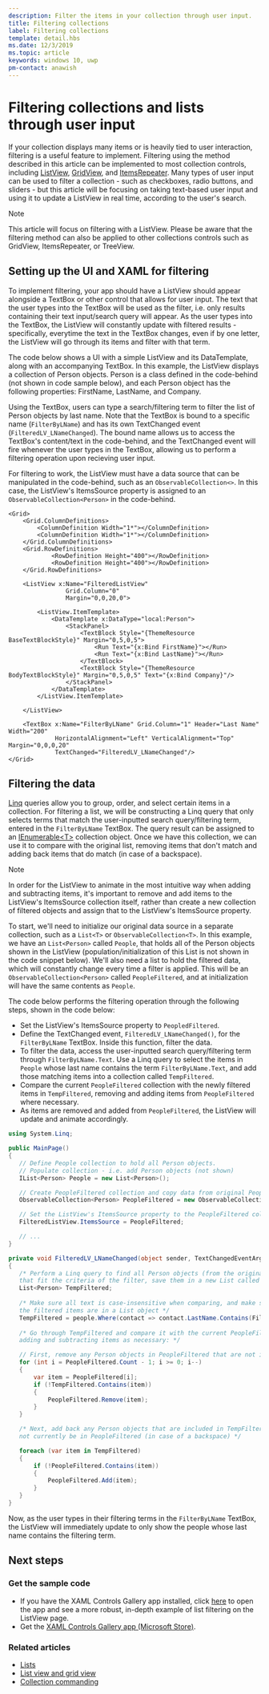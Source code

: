 ```yaml
---
description: Filter the items in your collection through user input.
title: Filtering collections
label: Filtering collections
template: detail.hbs
ms.date: 12/3/2019
ms.topic: article
keywords: windows 10, uwp
pm-contact: anawish
---
```


# Filtering collections and lists through user input
If your collection displays many items or is heavily tied to user interaction, filtering is a useful feature to implement. Filtering using the method described in this article can be implemented to most collection controls, including [ListView](/uwp/api/Windows.UI.Xaml.Controls.ListView), [GridView](/uwp/api/windows.ui.xaml.controls.gridview), and [ItemsRepeater](/uwp/api/microsoft.ui.xaml.controls.itemsrepeater?view=winui-2.2&preserve-view=true). Many types of user input can be used to filter a collection - such as checkboxes, radio buttons, and sliders - but this article will be focusing on taking text-based user input and using it to update a ListView in real time, according to the user's search. 

> [!NOTE]
> This article will focus on filtering with a ListView. Please be aware that the filtering method can also be applied to other collections controls such as GridView, ItemsRepeater, or TreeView.

## Setting up the UI and XAML for filtering
To implement filtering, your app should have a ListView should appear alongside a TextBox or other control that allows for user input. The text that the user types into the TextBox will be used as the filter, i.e. only results containing their text input/search query will appear. As the user types into the TextBox, the ListView will constantly update with filtered results - specifically, everytime the text in the TextBox changes, even if by one letter, the ListView will go through its items and filter with that term.

The code below shows a UI with a simple ListView and its DataTemplate, along with an accompanying TextBox. In this example, the ListView displays a collection of Person objects. Person is a class defined in the code-behind (not shown in code sample below), and each Person object has the following properties: FirstName, LastName, and Company.

Using the TextBox, users can type a search/filtering term to filter the list of Person objects by last name. Note that the TextBox is bound to a specific name (`FilterByLName`) and has its own TextChanged event (`FilteredLV_LNameChanged`). The bound name allows us to access the TextBox's content/text in the code-behind, and the TextChanged event will fire whenever the user types in the TextBox, allowing us to perform a filtering operation upon recieving user input. 

For filtering to work, the ListView must have a data source that can be manipulated in the code-behind, such as an `ObservableCollection<>`. In this case, the ListView's ItemsSource property is assigned to an `ObservableCollection<Person>` in the code-behind. 

```xaml
<Grid>
    <Grid.ColumnDefinitions>
        <ColumnDefinition Width="1*"></ColumnDefinition>
        <ColumnDefinition Width="1*"></ColumnDefinition>
    </Grid.ColumnDefinitions>
    <Grid.RowDefinitions>
            <RowDefinition Height="400"></RowDefinition>
            <RowDefinition Height="400"></RowDefinition>
    </Grid.RowDefinitions>

    <ListView x:Name="FilteredListView"
                Grid.Column="0"
                Margin="0,0,20,0">

        <ListView.ItemTemplate>
            <DataTemplate x:DataType="local:Person">
                <StackPanel>
                    <TextBlock Style="{ThemeResource BaseTextBlockStyle}" Margin="0,5,0,5">
                        <Run Text="{x:Bind FirstName}"></Run>
                        <Run Text="{x:Bind LastName}"></Run>
                    </TextBlock>
                    <TextBlock Style="{ThemeResource BodyTextBlockStyle}" Margin="0,5,0,5" Text="{x:Bind Company}"/>
                </StackPanel>
            </DataTemplate>
        </ListView.ItemTemplate>

    </ListView>

    <TextBox x:Name="FilterByLName" Grid.Column="1" Header="Last Name" Width="200"
             HorizontalAlignment="Left" VerticalAlignment="Top" Margin="0,0,0,20"
             TextChanged="FilteredLV_LNameChanged"/>
</Grid>
```
## Filtering the data
[Linq](/dotnet/csharp/programming-guide/concepts/linq/introduction-to-linq-queries) queries allow you to group, order, and select certain items in a collection. For filtering a list, we will be constructing a Linq query that only selects terms that match the user-inputted search query/filtering term, entered in the `FilterByLName` TextBox. The query result can be assigned to an [IEnumerable\<T>](/dotnet/api/system.collections.generic.ienumerable-1) collection object. Once we have this collection, we can use it to compare with the original list, removing items that don't match and adding back items that do match (in case of a backspace).

> [!NOTE]
> In order for the ListView to animate in the most intuitive way when adding and subtracting items, it's important to remove and add items to the ListView's ItemsSource collection itself, rather than create a new collection of filtered objects and assign that to the ListView's ItemsSource property.

To start, we'll need to initialize our original data source in a separate collection, such as a `List<T>` or `ObservableCollection<T>`. In this example, we have an `List<Person>` called `People`, that holds all of the Person objects shown in the ListView (population/initialization of this List is not shown in the code snippet below). We'll also need a list to hold the filtered data, which will constantly change every time a filter is applied. This will be an `ObservableCollection<Person>` called `PeopleFiltered`, and at initialization will have the same contents as `People`.
 
The code below performs the filtering operation through the following steps, shown in the code below:
 - Set the ListView's ItemsSource property to `PeopledFiltered`. 
 - Define the TextChanged event, `FilteredLV_LNameChanged()`, for the `FilterByLName` TextBox. Inside this function, filter the data.
 - To filter the data, access the user-inputted search query/filtering term through `FilterByLName.Text`. Use a Linq query to select the items in `People` whose last name contains the term `FilterByLName.Text`, and add those matching items into a collection called `TempFiltered`.
 - Compare the current `PeopleFiltered` collection with the newly filtered items in `TempFiltered`, removing and adding items from `PeopleFiltered` where necessary.
 - As items are removed and added from `PeopleFiltered`, the ListView will update and animate accordingly.

 ```csharp
using System.Linq;

public MainPage()
{
    // Define People collection to hold all Person objects. 
    // Populate collection - i.e. add Person objects (not shown)
    IList<Person> People = new List<Person>();

    // Create PeopleFiltered collection and copy data from original People collection
    ObservableCollection<Person> PeopleFiltered = new ObservableCollection<Person>(People);

    // Set the ListView's ItemsSource property to the PeopleFiltered collection
    FilteredListView.ItemsSource = PeopleFiltered;

    // ... 
}

private void FilteredLV_LNameChanged(object sender, TextChangedEventArgs e)
{
    /* Perform a Linq query to find all Person objects (from the original People collection)
    that fit the criteria of the filter, save them in a new List called TempFiltered. */
    List<Person> TempFiltered;
    
    /* Make sure all text is case-insensitive when comparing, and make sure 
    the filtered items are in a List object */
    TempFiltered = people.Where(contact => contact.LastName.Contains(FilterByLName.Text, StringComparison.InvariantCultureIgnoreCase)).ToList();
    
    /* Go through TempFiltered and compare it with the current PeopleFiltered collection,
    adding and subtracting items as necessary: */

    // First, remove any Person objects in PeopleFiltered that are not in TempFiltered
    for (int i = PeopleFiltered.Count - 1; i >= 0; i--)
    {
        var item = PeopleFiltered[i];
        if (!TempFiltered.Contains(item))
        {
            PeopleFiltered.Remove(item);
        }
    }

    /* Next, add back any Person objects that are included in TempFiltered and may 
    not currently be in PeopleFiltered (in case of a backspace) */

    foreach (var item in TempFiltered)
    {
        if (!PeopleFiltered.Contains(item))
        {
            PeopleFiltered.Add(item);
        }
    }
}
 ```

Now, as the user types in their filtering terms in the `FilterByLName` TextBox, the ListView will immediately update to only show the people whose last name contains the filtering term.

## Next steps

### Get the sample code
- If you have the XAML Controls Gallery</strong> app installed, click [here](xamlcontrolsgallery:/item/ListView) to open the app and see a more robust, in-depth example of list filtering on the ListView page.
- Get the [XAML Controls Gallery app (Microsoft Store)](https://www.microsoft.com/store/productId/9MSVH128X2ZT).

### Related articles
- [Lists](lists.md)
- [List view and grid view](listview-and-gridview.md)
- [Collection commanding](collection-commanding.md)
